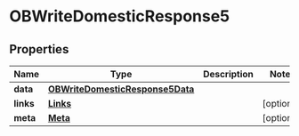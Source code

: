 # OBWriteDomesticResponse5

## Properties
Name | Type | Description | Notes
------------ | ------------- | ------------- | -------------
**data** | [**OBWriteDomesticResponse5Data**](OBWriteDomesticResponse5Data.md) |  | 
**links** | [**Links**](Links.md) |  |  [optional]
**meta** | [**Meta**](Meta.md) |  |  [optional]
